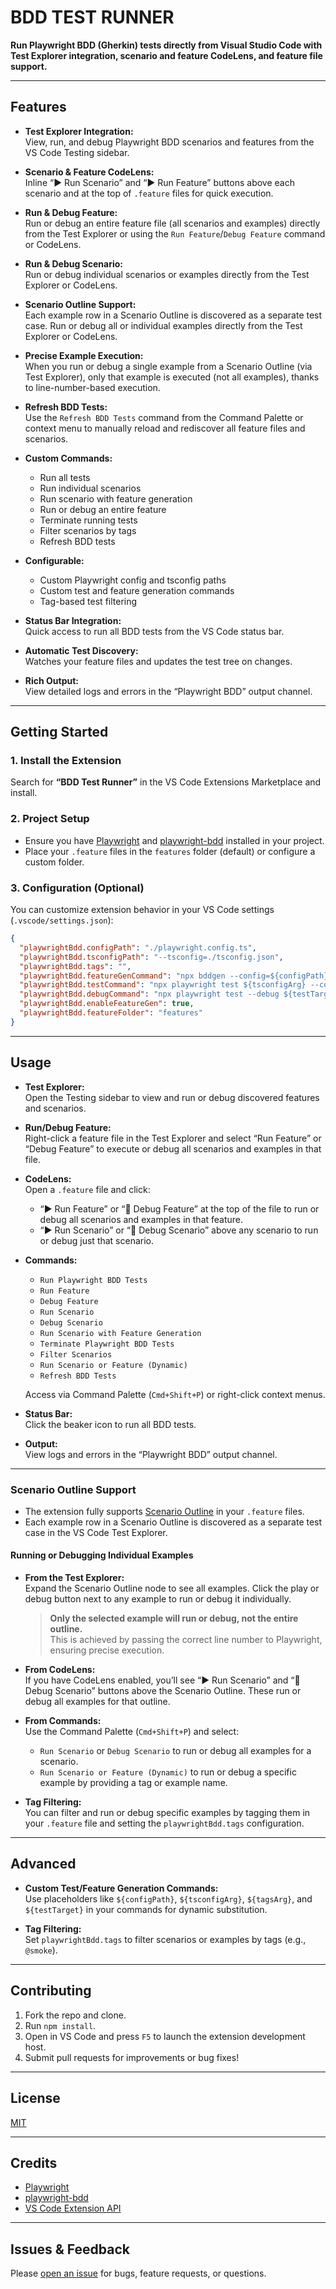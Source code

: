 # BDD TEST RUNNER

**Run Playwright BDD (Gherkin) tests directly from Visual Studio Code with Test Explorer integration, scenario and feature CodeLens, and feature file support.**

---

## Features

- **Test Explorer Integration:**  
  View, run, and debug Playwright BDD scenarios and features from the VS Code Testing sidebar.

- **Scenario & Feature CodeLens:**  
  Inline “▶ Run Scenario” and “▶ Run Feature” buttons above each scenario and at the top of `.feature` files for quick execution.

- **Run & Debug Feature:**  
  Run or debug an entire feature file (all scenarios and examples) directly from the Test Explorer or using the `Run Feature`/`Debug Feature` command or CodeLens.

- **Run & Debug Scenario:**  
  Run or debug individual scenarios or examples directly from the Test Explorer or CodeLens.

- **Scenario Outline Support:**  
  Each example row in a Scenario Outline is discovered as a separate test case. Run or debug all or individual examples directly from the Test Explorer or CodeLens.

- **Precise Example Execution:**  
  When you run or debug a single example from a Scenario Outline (via Test Explorer), only that example is executed (not all examples), thanks to line-number-based execution.

- **Refresh BDD Tests:**  
  Use the `Refresh BDD Tests` command from the Command Palette or context menu to manually reload and rediscover all feature files and scenarios.

- **Custom Commands:**  
  - Run all tests
  - Run individual scenarios
  - Run scenario with feature generation
  - Run or debug an entire feature
  - Terminate running tests
  - Filter scenarios by tags
  - Refresh BDD tests

- **Configurable:**  
  - Custom Playwright config and tsconfig paths
  - Custom test and feature generation commands
  - Tag-based test filtering

- **Status Bar Integration:**  
  Quick access to run all BDD tests from the VS Code status bar.

- **Automatic Test Discovery:**  
  Watches your feature files and updates the test tree on changes.

- **Rich Output:**  
  View detailed logs and errors in the “Playwright BDD” output channel.

---

## Getting Started

### 1. **Install the Extension**

Search for **“BDD Test Runner”** in the VS Code Extensions Marketplace and install.

### 2. **Project Setup**

- Ensure you have [Playwright](https://playwright.dev/) and [playwright-bdd](https://github.com/vitalets/playwright-bdd) installed in your project.
- Place your `.feature` files in the `features` folder (default) or configure a custom folder.

### 3. **Configuration (Optional)**

You can customize extension behavior in your VS Code settings (`.vscode/settings.json`):

```json
{
  "playwrightBdd.configPath": "./playwright.config.ts",
  "playwrightBdd.tsconfigPath": "--tsconfig=./tsconfig.json",
  "playwrightBdd.tags": "",
  "playwrightBdd.featureGenCommand": "npx bddgen --config=${configPath}",
  "playwrightBdd.testCommand": "npx playwright test ${tsconfigArg} --config=${configPath} ${tagsArg}",
  "playwrightBdd.debugCommand": "npx playwright test --debug ${testTarget} ${tsconfigArg} --config=${configPath} ${tagsArg}",
  "playwrightBdd.enableFeatureGen": true,
  "playwrightBdd.featureFolder": "features"
}
```

---

## Usage

- **Test Explorer:**  
  Open the Testing sidebar to view and run or debug discovered features and scenarios.

- **Run/Debug Feature:**  
  Right-click a feature file in the Test Explorer and select “Run Feature” or “Debug Feature” to execute or debug all scenarios and examples in that file.

- **CodeLens:**  
  Open a `.feature` file and click:
  - “▶ Run Feature” or “🐞 Debug Feature” at the top of the file to run or debug all scenarios and examples in that feature.
  - “▶ Run Scenario” or “🐞 Debug Scenario” above any scenario to run or debug just that scenario.

- **Commands:**  
  - `Run Playwright BDD Tests`
  - `Run Feature`
  - `Debug Feature`
  - `Run Scenario`
  - `Debug Scenario`
  - `Run Scenario with Feature Generation`
  - `Terminate Playwright BDD Tests`
  - `Filter Scenarios`
  - `Run Scenario or Feature (Dynamic)`
  - `Refresh BDD Tests`

  Access via Command Palette (`Cmd+Shift+P`) or right-click context menus.

- **Status Bar:**  
  Click the beaker icon to run all BDD tests.

- **Output:**  
  View logs and errors in the “Playwright BDD” output channel.

---

### Scenario Outline Support

- The extension fully supports [Scenario Outline](https://cucumber.io/docs/gherkin/reference/#scenario-outline) in your `.feature` files.
- Each example row in a Scenario Outline is discovered as a separate test case in the VS Code Test Explorer.

#### Running or Debugging Individual Examples

- **From the Test Explorer:**  
  Expand the Scenario Outline node to see all examples. Click the play or debug button next to any example to run or debug it individually.  
  > **Only the selected example will run or debug, not the entire outline.**  
  This is achieved by passing the correct line number to Playwright, ensuring precise execution.

- **From CodeLens:**  
  If you have CodeLens enabled, you’ll see “▶ Run Scenario” and “🐞 Debug Scenario” buttons above the Scenario Outline. These run or debug all examples for that outline.

- **From Commands:**  
  Use the Command Palette (`Cmd+Shift+P`) and select:
  - `Run Scenario` or `Debug Scenario` to run or debug all examples for a scenario.
  - `Run Scenario or Feature (Dynamic)` to run or debug a specific example by providing a tag or example name.

- **Tag Filtering:**  
  You can filter and run or debug specific examples by tagging them in your `.feature` file and setting the `playwrightBdd.tags` configuration.

---

## Advanced

- **Custom Test/Feature Generation Commands:**  
  Use placeholders like `${configPath}`, `${tsconfigArg}`, `${tagsArg}`, and `${testTarget}` in your commands for dynamic substitution.

- **Tag Filtering:**  
  Set `playwrightBdd.tags` to filter scenarios or examples by tags (e.g., `@smoke`).

---

## Contributing

1. Fork the repo and clone.
2. Run `npm install`.
3. Open in VS Code and press `F5` to launch the extension development host.
4. Submit pull requests for improvements or bug fixes!

---

## License

[MIT](LICENSE)

---

## Credits

- [Playwright](https://playwright.dev/)
- [playwright-bdd](https://github.com/vitalets/playwright-bdd)
- [VS Code Extension API](https://code.visualstudio.com/api)

---

## Issues & Feedback

Please [open an issue](https://github.com/Rohit5688/playwright-bdd-runner/issues) for bugs, feature requests, or questions.